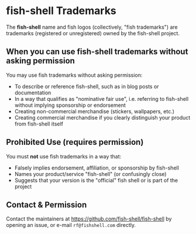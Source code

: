 # fish-shell Trademarks

The **fish-shell** name and fish logos (collectively, "fish trademarks") are trademarks (registered or unregistered) owned by the fish-shell project.

## When you can use fish-shell trademarks without asking permission

You may use fish trademarks without asking permission:

- To describe or reference fish-shell, such as in blog posts or documentation
- In a way that qualifies as "nominative fair use", i.e. referring to fish-shell without implying sponsorship or endorsement
- Creating non-commercial merchandise (stickers, wallpapers, etc.)
- Creating commercial merchandise if you clearly distinguish your product from fish-shell itself

## Prohibited Use (requires permission)

You must **not** use fish trademarks in a way that:

- Falsely implies endorsement, affiliation, or sponsorship by fish-shell
- Names your product/service "fish-shell" (or confusingly close)
- Suggests that your version is the "official" fish shell or is part of the project

## Contact & Permission

Contact the maintainers at https://github.com/fish-shell/fish-shell by opening an issue, or e-mail `rf@fishshell.com` directly.
